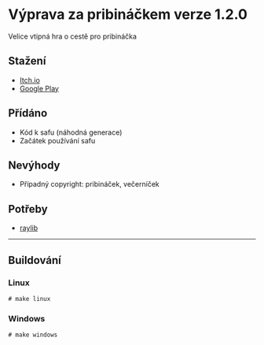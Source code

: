 # Výprava za pribináčkem verze 1.2.0
Velice vtipná hra o cestě pro pribináčka

## Stažení
- [Itch.io](https://penk-studios.itch.io/vyprava-za-pribinackem-lite)
- [Google Play](https://play.google.com/store/apps/details?id=com.zahon.pribinacek)

## Přídáno
- Kód k safu (náhodná generace)
- Začátek používání safu

## Nevýhody
- Případný copyright: pribináček, večerníček

## Potřeby
- [raylib](https://github.com/raysan5/raylib)

-------------
## Buildování
### Linux
`# make linux`

### Windows
`# make windows`